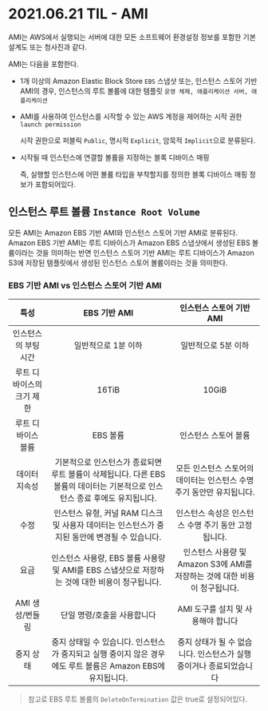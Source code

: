 # 2021.06.21 TIL - AMI

AMI는 AWS에서 실행되는 서버에 대한 모든 소프트웨어 환경설정 정보를 포함한 기본 설계도 또는 청사진과 같다.

AMI는 다음을 포함한다.

- 1개 이상의 Amazon Elastic Block Store `EBS` 스냅샷 또는, 인스턴스 스토어 기반 AMI의 경우, 인스턴스의 루트 볼륨에 대한 템플릿 `운영 체제, 애플리케이션 서버, 애플리케이션`
- AMI를 사용하여 인스턴스를 시작할 수 있는 AWS 계정을 제어하는 시작 권한 `launch permission`

    시작 권한으로 퍼블릭 `Public`, 명시적 `Explicit`, 암묵적 `Implicit`으로 분류된다.

- 시작될 때 인스턴스에 연결할 볼륨을 지정하는 블록 디바이스 매핑

    즉, 실행할 인스턴스에 어떤 볼륨 타입을 부착할지를 정의한 블록 디바이스 매핑 정보가 포함되어있다.

## 인스턴스 루트 볼륨 `Instance Root Volume`

모든 AMI는 Amazon EBS 기반 AMI와 인스턴스 스토어 기반 AMI로 분류된다. Amazon EBS 기반 AMI는 루트 디바이스가 Amazon EBS 스냅샷에서 생성된 EBS 볼륨이라는 것을 의미하는 반면 인스턴스 스토어 기반 AMI는 루트 디바이스가 Amazon S3에 저장된 템플릿에서 생성된 인스턴스 스토어 볼륨이라는 것을 의미한다.

### EBS 기반 AMI vs 인스턴스 스토어 기반 AMI

특성 | EBS 기반 AMI | 인스턴스 스토어 기반 AMI
:--: | :--: | :--:
인스턴스의 부팅 시간 | 일반적으로 1분 이하 | 일반적으로 5분 이하
루트 디바이스의 크기 제한 | 16TiB | 10GiB
루트 디바이스 볼륨 | EBS 볼륨 | 인스턴스 스토어 볼륨
데이터 지속성 | 기본적으로 인스턴스가 종료되면 루트 볼륨이 삭제됩니다. 다른 EBS 볼륨의 데이터는 기본적으로 인스턴스 종료 후에도 유지됩니다. | 모든 인스턴스 스토어의 데이터는 인스턴스 수명 주기 동안만 유지됩니다.
수정 | 인스턴스 유형, 커널 RAM 디스크 및 사용자 데이터는 인스턴스가 중지된 동안에 변경될 수 있습니다. | 인스턴스 속성은 인스턴스 수명 주기 동안 고정됩니다.
요금 | 인스턴스 사용량, EBS 볼륨 사용량 및 AMI를 EBS 스냅샷으로 저장하는 것에 대한 비용이 청구됩니다. | 인스턴스 사용량 및 Amazon S3에 AMI를 저장하는 것에 대한 비용이 청구됩니다.
AMI 생성/번들링 | 단일 명령/호출을 사용합니다 | AMI 도구를 설치 및 사용해야 합니다
중지 상태 | 중지 상태일 수 있습니다. 인스턴스가 중지되고 실행 중이지 않은 경우에도 루트 볼륨은 Amazon EBS에 유지됩니다. | 중지 상태가 될 수 없습니다. 인스턴스가 실행 중이거나 종료되었습니다

> 참고로 EBS 루트 볼륨의 `DeleteOnTermination` 값은 true로 설정되어있다.
